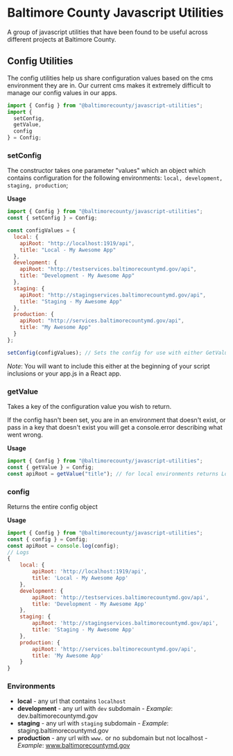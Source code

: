 # Baltimore County Javascript Utilities

A group of javascript utilities that have been found to be useful across different projects at Baltimore County.

## Config Utilities

The config utilities help us share configuration values based on the cms environment they are in. Our current cms makes it extremely difficult to manage our config values in our apps.

```js
import { Config } from "@baltimorecounty/javascript-utilities";
import {
  setConfig,
  getValue,
  config
} = Config;
```

### setConfig

The constructor takes one parameter "values" which an object which contains configuration for the following environments: `local, development, staging, production`;

**Usage**

```js
import { Config } from "@baltimorecounty/javascript-utilities";
const { setConfig } = Config;

const configValues = {
  local: {
    apiRoot: "http://localhost:1919/api",
    title: "Local - My Awesome App"
  },
  development: {
    apiRoot: "http://testservices.baltimorecountymd.gov/api",
    title: "Development - My Awesome App"
  },
  staging: {
    apiRoot: "http://stagingservices.baltimorecountymd.gov/api",
    title: "Staging - My Awesome App"
  },
  production: {
    apiRoot: "http://services.baltimorecountymd.gov/api",
    title: "My Awesome App"
  }
};

setConfig(configValues); // Sets the config for use with either GetValue or Config
```

_Note_: You will want to include this either at the beginning of your script inclusions or your app.js in a React app.

### getValue

Takes a key of the configuration value you wish to return.

If the config hasn't been set, you are in an environment that doesn't exist, or pass in a key that doesn't exist you will get a console.error describing what went wrong.

**Usage**

```js
import { Config } from "@baltimorecounty/javascript-utilities";
const { getValue } = Config;
const apiRoot = getValue("title"); // for local environments returns Local - My Awesome App
```

### config

Returns the entire config object

**Usage**

```js
import { Config } from "@baltimorecounty/javascript-utilities";
const { config } = Config;
const apiRoot = console.log(config);
// Logs
{
	local: {
		apiRoot: 'http://localhost:1919/api',
		title: 'Local - My Awesome App'
	},
	development: {
		apiRoot: 'http://testservices.baltimorecountymd.gov/api',
		title: 'Development - My Awesome App'
	},
	staging: {
		apiRoot: 'http://stagingservices.baltimorecountymd.gov/api',
		title: 'Staging - My Awesome App'
	},
	production: {
		apiRoot: 'http://services.baltimorecountymd.gov/api',
		title: 'My Awesome App'
	}
}
```

### Environments

- **local** - any url that contains `localhost`
- **development** - any url with `dev` subdomain - _Example_: dev.baltimorecountymd.gov
- **staging** - any url with `staging` subdomain - _Example_: staging.baltimorecountymd.gov
- **production** - any url with `www.` or no subdomain but not localhost - _Example_: www.baltimorecountymd.gov
